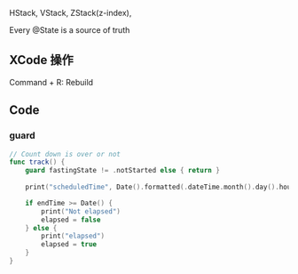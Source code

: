 HStack, VStack, ZStack(z-index),

Every @State is a source of truth


## XCode 操作
Command + R: Rebuild



## Code

### guard
``` swift
// Count down is over or not
func track() {
    guard fastingState != .notStarted else { return }
    
    print("scheduledTime", Date().formatted(.dateTime.month().day().hour().minute().second()))

    if endTime >= Date() {
        print("Not elapsed")
        elapsed = false
    } else {
        print("elapsed")
        elapsed = true
    }
}
```
